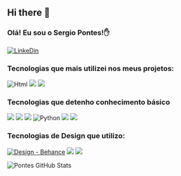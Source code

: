 ## Hi there 👋

### Olá! Eu sou o Sergio Pontes!✋
[![LinkeDin](	https://img.shields.io/badge/LinkedIn-0077B5?style=for-the-badge&logo=linkedin&logoColor=white)](https://www.linkedin.com/in/pontes-sergio/)

### Tecnologias que mais utilizei nos meus projetos:

![Html](https://img.shields.io/badge/HTML-239120?style=for-the-badge&logo=html5&logoColor=white)
![](https://img.shields.io/badge/CSS-239120?&style=for-the-badge&logo=css3&logoColor=white)
![](https://img.shields.io/badge/JavaScript-F7DF1E?style=for-the-badge&logo=javascript&logoColor=black)

### Tecnologias que detenho conhecimento básico
![](https://img.shields.io/badge/C%2B%2B-00599C?style=for-the-badge&logo=c%2B%2B&logoColor=white)
![](https://img.shields.io/badge/PHP-777BB4?style=for-the-badge&logo=php&logoColor=white)
![](https://img.shields.io/badge/MySQL-005C84?style=for-the-badge&logo=mysql&logoColor=white)
![Python](https://img.shields.io/badge/Python-3776AB?style=for-the-badge&logo=python&logoColor=white)
![](https://img.shields.io/badge/Visual_Studio-5C2D91?style=for-the-badge&logo=visual%20studio&logoColor=white)
![](https://img.shields.io/badge/GIT-E44C30?style=for-the-badge&logo=git&logoColor=white)

### Tecnologias de Design que utilizo:
[![Design - Behance](https://img.shields.io/badge/-Behance-blue?style=for-the-badge&logo=behance&logoColor=white)](https://www.behance.net/suporteartes)
![](https://img.shields.io/badge/Adobe%20Photoshop-31A8FF?style=for-the-badge&logo=Adobe%20Photoshop&logoColor=black)
![](https://img.shields.io/badge/Adobe%20Illustrator-FF9A00?style=for-the-badge&logo=adobe%20illustrator&logoColor=white)

![Pontes GitHub Stats](https://github-readme-stats.vercel.app/api/top-langs/?username=svpontes&theme=blue-green)

